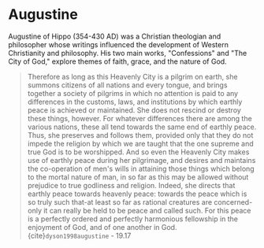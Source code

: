 # Augustine

Augustine of Hippo (354-430 AD) was a Christian theologian and philosopher whose writings influenced the development of Western Christianity and philosophy. His two main works, "Confessions" and "The City of God," explore themes of faith, grace, and the nature of God.

> Therefore as long as this Heavenly City is a pilgrim on earth, she summons citizens of all nations and every tongue, and brings together a society of pilgrims in which no attention is paid to any differences in the customs, laws, and institutions by which earthly peace is achieved or maintained. She does not rescind or destroy these things, however. For whatever differences there are among the various nations, these all tend towards the same end of earthly peace. Thus, she preserves and follows them, provided only that they do not impede the religion by which we are taught that the one supreme and true God is to be worshipped. And so even the Heavenly City makes use of earthly peace during her pilgrimage, and desires and maintains the co-operation of men's wills in attaining those things which belong to the mortal nature of man, in so far as this may be allowed without prejudice to true godliness and religion. Indeed, she directs that earthly peace towards heavenly peace: towards the peace which is so truly such that-at least so far as rational creatures are concerned-only it can really be held to be peace and called such. For this peace is a perfectly ordered and perfectly harmonious fellowship in the enjoyment of God, and of one another in God. {cite}`dyson1998augustine` - 19.17